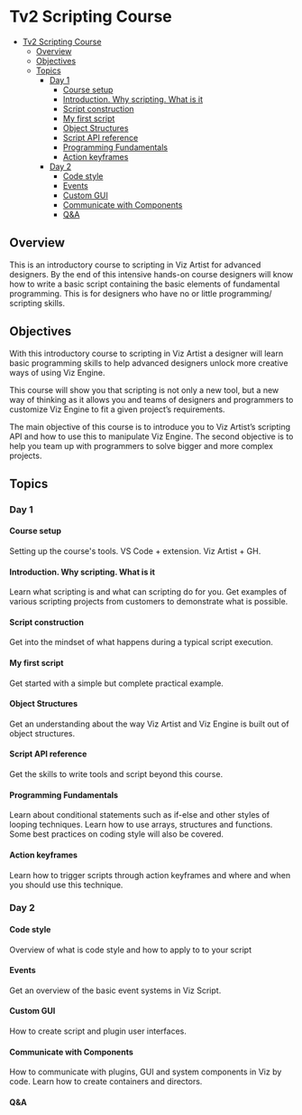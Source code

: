 # Tv2 Scripting Course

- [Tv2 Scripting Course](#tv2-scripting-course)
  - [Overview](#overview)
  - [Objectives](#objectives)
  - [Topics](#topics)
    - [Day 1](#day-1)
      - [Course setup](#course-setup)
      - [Introduction. Why scripting. What is it](#introduction-why-scripting-what-is-it)
      - [Script construction](#script-construction)
      - [My first script](#my-first-script)
      - [Object Structures](#object-structures)
      - [Script API reference](#script-api-reference)
      - [Programming Fundamentals](#programming-fundamentals)
      - [Action keyframes](#action-keyframes)
    - [Day 2](#day-2)
      - [Code style](#code-style)
      - [Events](#events)
      - [Custom GUI](#custom-gui)
      - [Communicate with Components](#communicate-with-components)
      - [Q&A](#qa)

## Overview

This is an introductory course to scripting in Viz Artist for advanced designers. By the end of this intensive hands-on course designers will know how to write a basic script containing the basic elements of fundamental programming. This is for designers who have no or little programming/ scripting skills.


## Objectives

With this introductory course to scripting in Viz Artist a designer will learn basic programming skills to help advanced designers unlock more creative ways of using Viz Engine.

This course will show you that scripting is not only a new tool, but a new way of thinking as it allows you and teams of designers and programmers to customize Viz Engine to fit a given project’s requirements.

The main objective of this course is to introduce you to Viz Artist’s scripting API and how to use this to manipulate Viz Engine. The second objective is to help you team up with programmers to solve bigger and more complex projects.

## Topics

### Day 1

#### Course setup

Setting up the course's tools. VS Code + extension. Viz Artist + GH.

#### Introduction. Why scripting. What is it

Learn what scripting is and what can scripting do for you. Get examples of various scripting projects from customers to demonstrate what is possible.

#### Script construction

Get into the mindset of what happens during a typical script execution.

#### My first script

Get started with a simple but complete practical example.

#### Object Structures

Get an understanding about the way Viz Artist and Viz Engine is built out of object structures.

#### Script API reference

Get the skills to write tools and script beyond this course.

#### Programming Fundamentals

Learn about conditional statements such as if-else and other styles of looping techniques. Learn how to use arrays, structures and functions. Some best practices on coding style will also be covered.

#### Action keyframes

Learn how to trigger scripts through action keyframes and where and when you should use this technique. 

### Day 2

#### Code style

Overview of what is code style and how to apply to to your script

#### Events

Get an overview of the basic event systems in Viz Script.

#### Custom GUI

How to create script and plugin user interfaces.

#### Communicate with Components

How to communicate with plugins, GUI and system components in Viz by code. Learn how to create containers and directors. 

#### Q&A
